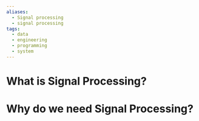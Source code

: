 ```yaml
---
aliases:
  - Signal processing
  - signal processing
tags:
  - data
  - engineering
  - programming
  - system
---
```

# What is Signal Processing?

# Why do we need Signal Processing?
